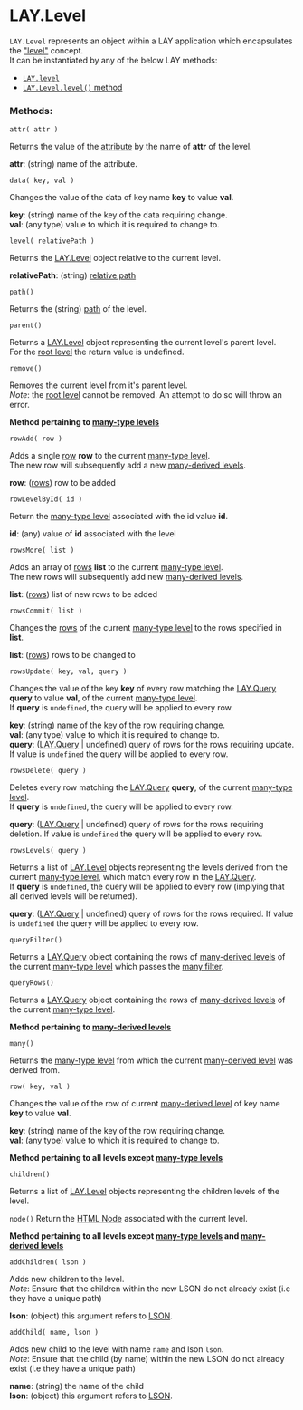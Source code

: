 # LAY.Level  

`LAY.Level` represents an object within a LAY application which encapsulates
the ["level"](../concept/level.md) concept.  
It can be instantiated by any of the below LAY methods:

  - [`LAY.level`](../function/level.md)
  - [`LAY.Level.level()` method](#method-level)

### Methods:

`attr( attr )`

Returns the value of the [attribute](../concept/attribute.md) by the name of **attr** of the level.  

**attr**: (string) name of the attribute.


`data( key, val )`

Changes the value of the data of key name **key** to value **val**.  

**key**: (string) name of the key of the data requiring change.  
**val**: (any type) value to which it is required to change to.

`level( relativePath )`

Returns the [LAY.Level](#) object relative to the current level.  

**relativePath**: (string) [relative path](../concept/relative-path.md)

`path()`

Returns the (string) [path](../concept/level.md#path) of the level.

`parent()`

Returns a [LAY.Level](#) object representing the current level's parent level.  
For the [root level](../concept/level.md#root-level) the return value is undefined.

`remove()`

Removes the current level from it's parent level.  
*Note*: the [root level](../concept/level.md#root-level) cannot be removed. An attempt to do so will throw an error.



**Method pertaining to [many-type levels](../concept/many-type-level.md)**  

`rowAdd( row )`

Adds a single [row](../LSON/many.md#rows) **row** to the current [many-type level](../concept/many-type-level.md).  
The new row will subsequently add a new [many-derived levels](../concept/many-derived-level.md).  

**row**: ([rows](../LSON/many.md#rows)) row to be added

`rowLevelById( id )`

Return the [many-type level](../concept/many-type-level.md) associated with the id value **id**.  

**id**: (any) value of **id** associated with the level

`rowsMore( list )`

Adds an array of [rows](../LSON/many.md#rows) **list** to the current [many-type level](../concept/many-type-level.md).  
The new rows will subsequently add new [many-derived levels](../concept/many-derived-level.md).  

**list**: ([rows](../LSON/many.md#rows)) list of new rows to be added

`rowsCommit( list )`

Changes the [rows](../LSON/many.md#rows) of the current [many-type level](../concept/many-type-level.md) to the rows specified in **list**.  

**list**: ([rows](../LSON/many.md#rows)) rows to be changed to


`rowsUpdate( key, val, query )`

Changes the value of the key **key** of every row matching the [LAY.Query](Query.md) **query** to value **val**, of the current [many-type level](../concept/many-type-level.md).  
If **query** is `undefined`, the query will be applied to every row.  

**key**: (string) name of the key of the row requiring change.  
**val**: (any type) value to which it is required to change to.  
**query**: ([LAY.Query](Query.md) | undefined) query of rows for the rows requiring update. If value is `undefined` the query will be applied to every row.  

`rowsDelete( query )`

Deletes every row matching the [LAY.Query](Query.md) **query**, of the current [many-type level](../concept/many-type-level.md).  
If **query** is `undefined`, the query will be applied to every row.  

**query**: ([LAY.Query](Query.md) | undefined) query of rows for the rows requiring deletion. If value is `undefined` the query will be applied to every row.  

`rowsLevels( query )`

Returns a list of [LAY.Level](#) objects representing the levels derived from
the current [many-type level](../concept/many-type-level.md), which match every row in the [LAY.Query](Query.md).  
If **query** is `undefined`, the query will be applied to every row (implying that all derived levels will be returned).  

**query**: ([LAY.Query](Query.md) | undefined) query of rows for the rows required. If value is `undefined` the query will be applied to every row.  


`queryFilter()`

Returns a [LAY.Query](Query.md) object containing the rows of [many-derived levels](../concept/many-derived-level.md) of the current [many-type level](../concept/many-type-level.md) which passes the [many filter](../LSON/many.md#filter).  

`queryRows()`

Returns a [LAY.Query](Query.md) object containing the rows of [many-derived levels](../concept/many-derived-level.md) of the current [many-type level](../concept/many-type-level.md).  


**Method pertaining to [many-derived levels](../concept/many-derived-level.md)**  

`many()`

Returns the [many-type level](../concept/many-type-level.md) from which the
current [many-derived level](../concept/many-derived-level.md) was derived from.  

`row( key, val )`

Changes the value of the row of current [many-derived level](../concept/many-derived-level.md) of key name **key** to value **val**.

**key**: (string) name of the key of the row requiring change.  
**val**: (any type) value to which it is required to change to.


**Method pertaining to all levels except [many-type levels](../concept/many-type-level.md)**

`children()`

Returns a list of [LAY.Level](#) objects representing the children levels of
the level.

`node()`
Return the [HTML Node](https://developer.mozilla.org/en-US/docs/Web/API/Node) associated with the current level.


**Method pertaining to all levels except [many-type levels](../concept/many-type-level.md) and [many-derived levels](../concept/many-derived-level.md)**  

`addChildren( lson )`

Adds new children to the level.  
*Note*: Ensure that the children within the new LSON do not already exist (i.e
they have a unique path)

**lson**: (object) this argument refers to [LSON](../LSON/LSON.md).  

`addChild( name, lson )`

Adds new child to the level with name `name` and lson `lson`.  
*Note*: Ensure that the child (by name) within the new LSON do not already exist (i.e
they have a unique path)

**name**: (string) the name of the child  
**lson**: (object) this argument refers to [LSON](../LSON/LSON.md).  
